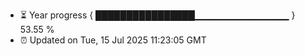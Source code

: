 - ⏳ Year progress { ████████████████▁▁▁▁▁▁▁▁▁▁▁▁▁▁ } 53.55 %
- ⏰ Updated on Tue, 15 Jul 2025 11:23:05 GMT

